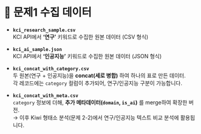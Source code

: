 # 📂 문제1 수집 데이터

- **`kci_research_sample.csv`**  
  KCI API에서 **‘연구’** 키워드로 수집한 원본 데이터 (CSV 형식)

- **`kci_ai_sample.json`**  
  KCI API에서 **‘인공지능’** 키워드로 수집한 원본 데이터 (JSON 형식)

- **`kci_concat_with_category.csv`**  
  두 원본(연구 + 인공지능)을 **concat(세로 병합)** 하여 하나의 표로 만든 데이터.  
  각 레코드에는 `category` 컬럼이 추가되어, 연구/인공지능 구분이 가능합니다.

- **`kci_concat_with_meta.csv`**  
  `category` 정보에 더해, **추가 메타데이터(`domain`, `is_ai`)** 를 merge하여 확장한 버전.  
  → 이후 Kiwi 형태소 분석(문제 2-2)에서 연구/인공지능 텍스트 비교 분석에 활용됩니다.
